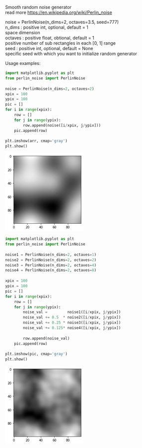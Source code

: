 Smooth random noise generator  
read more https://en.wikipedia.org/wiki/Perlin_noise  


noise = PerlinNoise(n_dims=2, octaves=3.5, seed=777)  
  <span>n_dims : positive int, optional, default = 1  
       <span><span>space dimension  
   <span>octaves : positive float, obtional, default = 1  
       <span><span>positive number of sub rectangles in each [0, 1] range  
   <span><span>seed : positive int, optional, default = None  
       <span><span>specific seed with which you want to initialize random generator  

Usage examples:
```python
import matplotlib.pyplot as plt
from perlin_noise import PerlinNoise

noise = PerlinNoise(n_dims=2, octaves=2)
xpix = 100
ypix = 100
pic = []
for i in range(xpix):
    row = []
    for j in range(ypix):
        row.append(noise([i/xpix, j/ypix]))
    pic.append(row)

plt.imshow(arr, cmap='gray')
plt.show()
```
![png](pics/output_4_0.png)

```python
import matplotlib.pyplot as plt
from perlin_noise import PerlinNoise

noise1 = PerlinNoise(n_dims=2, octaves=1)
noise2 = PerlinNoise(n_dims=2, octaves=2)
noise3 = PerlinNoise(n_dims=2, octaves=4)
noise4 = PerlinNoise(n_dims=2, octaves=8)

xpix = 100
ypix = 100
pic = []
for i in range(xpix):
    row = []
    for j in range(ypix):
        noise_val =         noise1([i/xpix, j/ypix])
        noise_val += 0.5  * noise2([i/xpix, j/ypix])
        noise_val += 0.25 * noise3([i/xpix, j/ypix])
        noise_val += 0.125* noise4([i/xpix, j/ypix])

        row.append(noise_val)
    pic.append(row)

plt.imshow(pic, cmap='gray')
plt.show()
```

![png](pics/output_5_0.png)
